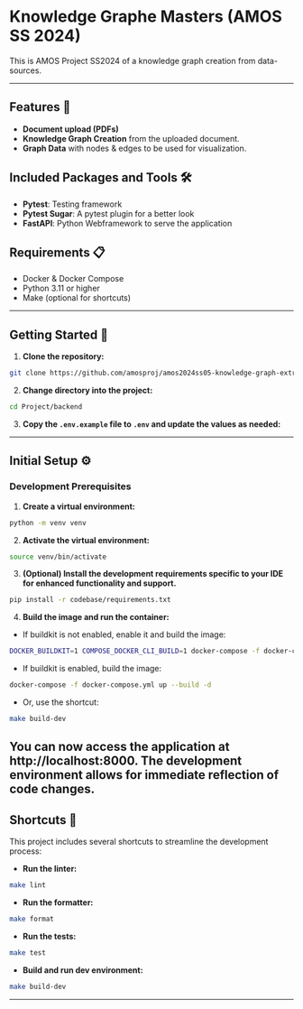 # Knowledge Graphe Masters (AMOS SS 2024)

This is AMOS Project SS2024 of a knowledge graph creation from data-sources.

---

## Features 🚀

- **Document upload (PDFs)**
- **Knowledge Graph Creation** from the uploaded document.
- **Graph Data** with nodes & edges to be used for visualization.

## Included Packages and Tools 🛠️

- **Pytest**: Testing framework
- **Pytest Sugar**: A pytest plugin for a better look
- **FastAPI**: Python Webframework to serve the application

## Requirements 📋

- Docker & Docker Compose
- Python 3.11 or higher
- Make (optional for shortcuts)

---

## Getting Started 🏁

1. **Clone the repository:**

```bash
git clone https://github.com/amosproj/amos2024ss05-knowledge-graph-extractor.git
```

2. **Change directory into the project:**

```bash
cd Project/backend
```

3. **Copy the `.env.example` file to `.env` and update the values as needed:**

---

## Initial Setup ⚙️

### Development Prerequisites

1. **Create a virtual environment:**

```bash
python -m venv venv
```

2. **Activate the virtual environment:**

```bash
source venv/bin/activate
```

3. **(Optional) Install the development requirements specific to your IDE for enhanced functionality and support.**

```bash
pip install -r codebase/requirements.txt
```

4. **Build the image and run the container:**

- If buildkit is not enabled, enable it and build the image:

```bash
DOCKER_BUILDKIT=1 COMPOSE_DOCKER_CLI_BUILD=1 docker-compose -f docker-compose.yml up --build -d
```

- If buildkit is enabled, build the image:

```bash
docker-compose -f docker-compose.yml up --build -d
```

- Or, use the shortcut:

```bash
make build-dev
```

## You can now access the application at http://localhost:8000. The development environment allows for immediate reflection of code changes.

## Shortcuts 🔑

This project includes several shortcuts to streamline the development process:


- **Run the linter:**

```bash
make lint
```

- **Run the formatter:**

```bash
make format
```

- **Run the tests:**

```bash
make test
```


- **Build and run dev environment:**

```bash
make build-dev
```

---
